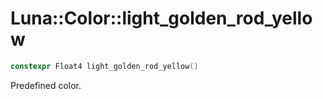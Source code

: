 # Luna::Color::light_golden_rod_yellow

```c++
constexpr Float4 light_golden_rod_yellow()
```

Predefined color. 

